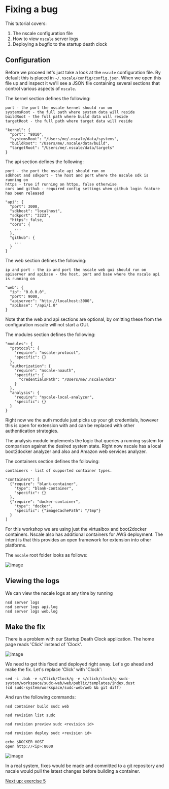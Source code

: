 Fixing a bug
============

This tutorial covers:

1. The nscale configuration file
2. How to view `nscale` server logs
3. Deploying a bugfix to the startup death clock

Configuration
-------------
Before we proceed let's just take a look at the `nscale` configuration file. By default this is placed in `~/.nscale/config/config.json`. When we open this file up and inspect it we'll see a JSON file containing several sections that control various aspects of `nscale`.

The kernel section defines the following:

	port - the port the nscale kernel should run on
	systemsRoot - the full path where system data will reside
	buildRoot - the full path where build data will reside
	targetRoot - the full path where target data will reside

	"kernel": {
	  "port": "8010",
	  "systemsRoot": "/Users/me/.nscale/data/systems",
	  "buildRoot": "/Users/me/.nscale/data/build",
	  "targetRoot": "/Users/me/.nscale/data/targets"
	}

The api section defines the following:

	port - the port the nscale api should run on
	sdkhost and sdkport - the host and port where the nscale sdk is running on
	https - true if running on https, false otherwise
	cors and github - required config settings when github login feature has been released

	"api": {
	  "port": 3000,
	  "sdkhost": "localhost",
	  "sdkport": "3223",
	  "https": false,
	  "cors": {
	    ...
	  },
	  "github": {
	    ...
	  }
	}

The web section defines the following:

	ip and port - the ip and port the nscale web gui should run on
	apiserver and apibase - the host, port and base where the nscale api is running on

	"web": {
	  "ip": "0.0.0.0",
	  "port": 9000,
	  "apiserver": "http://localhost:3000",
	  "apibase": "/api/1.0"
	}

Note that the web and api sections are optional, by omitting these from the configuration nscale will not start a GUI.

The modules section defines the following:


	"modules": {
	  "protocol": {
	    "require": "nscale-protocol",
	    "specific": {}
	  },
	  "authorization": {
	    "require": "nscale-noauth",
	    "specific": {
	      "credentialsPath": "/Users/me/.nscale/data"
	    }
	  },
	  "analysis": {
	    "require": "nscale-local-analyzer",
	    "specific": {}
	  }
	}

Right now we the auth module just picks up your git credentials, however this is open for extension with and can be replaced with other authentication strategies.

The analysis module implements the logic that queries a running system for comparison against the desired system state. Right now nscale has a local boot2docker analyzer and also and Amazon web services analyzer.

The containers section defines the following:

	containers - list of supported container types.

	"containers": [
	  {"require": "blank-container",
	    "type": "blank-container",
	    "specific": {}
	  },
	  {"require": "docker-container",
	    "type": "docker",
	    "specific": {"imageCachePath": "/tmp"}
	  }
	]

For this workshop we are using just the virtualbox and boot2docker containers. Nscale also has additional containers for AWS deployment. The intent is that this provides an open framework for extension into other platforms.

The `nscale` root folder looks as follows:

![image](https://raw.githubusercontent.com/nearform/nscale-workshop/master/configdir.png)

Viewing the logs
----------------
We can view the nscale logs at any time by running

	nsd server logs
	nsd server logs api.log
	nsd server logs web.log

Make the fix
------------
There is a problem with our Startup Death Clock application. The home page reads 'Click' instead of 'Clock'.

![image](https://raw.githubusercontent.com/nearform/nscale-workshop/master/img/click.png)

We need to get this fixed and deployed right away. Let's go ahead and make the fix. Let's replace 'Click' with 'Clock':

	sed -i .bak -e s/Click/Clock/g -e s/click/clock/g sudc-system/workspace/sudc-web/web/public/templates/index.dust
	(cd sudc-system/workspace/sudc-web/web && git diff)

And run the following commands:

	nsd container build sudc web

	nsd revision list sudc

	nsd revision preview sudc <revision id>

	nsd revision deploy sudc <revision id>

	echo $DOCKER_HOST
	open http://<ip>:8000

![image](https://raw.githubusercontent.com/nearform/nscale-workshop/master/img/clock.png)

In a real system, fixes would be made and committed to a git repository and nscale would pull the latest changes before building a container.

[Next up: exercise 5](https://github.com/nearform/nscale-workshop/blob/master/ex5.md)
